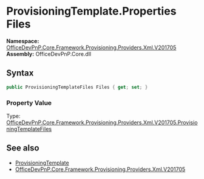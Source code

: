 # ProvisioningTemplate.Properties Files
  

**Namespace:** [OfficeDevPnP.Core.Framework.Provisioning.Providers.Xml.V201705](OfficeDevPnP.Core.Framework.Provisioning.Providers.Xml.V201705.md)  
**Assembly:** OfficeDevPnP.Core.dll  
## Syntax
```C#
public ProvisioningTemplateFiles Files { get; set; }
```

### Property Value
Type: [OfficeDevPnP.Core.Framework.Provisioning.Providers.Xml.V201705.ProvisioningTemplateFiles](OfficeDevPnP.Core.Framework.Provisioning.Providers.Xml.V201705.ProvisioningTemplateFiles.md)  

## See also
- [ProvisioningTemplate](OfficeDevPnP.Core.Framework.Provisioning.Providers.Xml.V201705.ProvisioningTemplate.md) 
- [OfficeDevPnP.Core.Framework.Provisioning.Providers.Xml.V201705](OfficeDevPnP.Core.Framework.Provisioning.Providers.Xml.V201705.md) 
